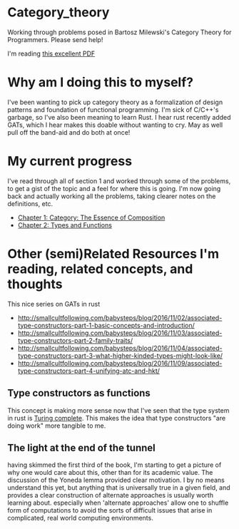 # Category_theory
Working through problems posed in Bartosz Milewski's Category Theory for Programmers. Please send help!

I'm reading [this excellent PDF](https://github.com/hmemcpy/milewski-ctfp-pdf)

# Why am I doing this to myself?

I've been wanting to pick up category theory as a formalization of design patterns and foundation of functional programming. I'm sick of C/C++'s garbage, so I've also been meaning to learn Rust. I hear rust recently added GATs, which I hear makes this doable without wanting to cry. May as well pull off the band-aid and do both at once!

# My current progress
I've read through all of section 1 and worked through some of the problems, to get a gist of the topic and a feel for where this is going. I'm now going back and actually working all the problems, taking clearer notes on the definitions, etc.

* [Chapter 1: Category: The Essence of Composition](ch1.md)
* [Chapter 2: Types and Functions](ch2.md)

# Other (semi)Related Resources I'm reading, related concepts, and thoughts

This nice series on GATs in rust
* http://smallcultfollowing.com/babysteps/blog/2016/11/02/associated-type-constructors-part-1-basic-concepts-and-introduction/
* http://smallcultfollowing.com/babysteps/blog/2016/11/03/associated-type-constructors-part-2-family-traits/
* http://smallcultfollowing.com/babysteps/blog/2016/11/04/associated-type-constructors-part-3-what-higher-kinded-types-might-look-like/
* http://smallcultfollowing.com/babysteps/blog/2016/11/09/associated-type-constructors-part-4-unifying-atc-and-hkt/


## Type constructors as functions
This concept is making more sense now that I've seen that the type system in rust is [Turing complete](https://www.reddit.com/r/rust/comments/2o6yp8/brainfck_in_rusts_type_system_aka_type_system_is/). This makes the idea that type constructors "are doing work" more tangible to me.

## The light at the end of the tunnel
having skimmed the first third of the book, I'm starting to get a picture of why one would care about this, other than for its academic value. The discussion of the Yoneda lemma provided clear motivation. I by no means understand this yet, but anything that is universally true in a given field, and provides a clear construction of alternate approaches is usually worth learning about. especially when 'alternate approaches' allow one to shuffle form of computations to avoid the sorts of difficult issues that arise in complicated, real world computing environments.

